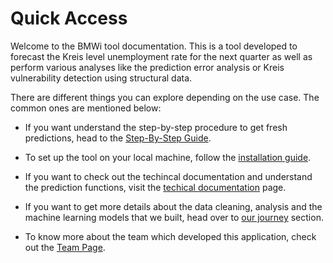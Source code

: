 # Quick Access

Welcome to the BMWi tool documentation. This is a tool developed to forecast the Kreis level unemployment rate for the next quarter as well as perform various analyses like the prediction error analysis or Kreis vulnerability detection using structural data. 

<!-- Add an image of the tool here -->

There are different things you can explore depending on the use case. The common ones are mentioned below: 

<!-- Link to the github with the latest predictions -->
<!-- - If you want the latest unemployment rate predictions, then you can visit [this page]().  -->

- If you want understand the step-by-step procedure to get fresh predictions, head to the [Step-By-Step Guide](../../steps/home). 

- To set up the tool on your local machine, follow the [installation guide](../../advanced/installation). 

- If you want to check out the techincal documentation and understand the prediction functions, visit the [techical documentation](../../advanced/tech_flow) page.

- If you want to get more details about the data cleaning, analysis and the machine learning models that we built, head over to [our journey](../../journey/models) section.  

- To know more about the team which developed this application, check out the [Team Page](../../about/team). 

<!-- <span style="color:red">Add a download link here</span> -->
